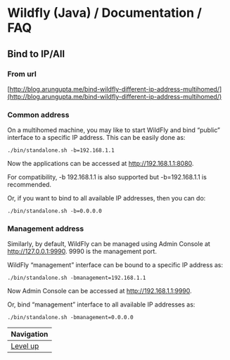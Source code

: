 # Wildfly (Java) / Documentation / FAQ #

## Bind to IP/All ##

### From url ###

[http://blog.arungupta.me/bind-wildfly-different-ip-address-multihomed/](http://blog.arungupta.me/bind-wildfly-different-ip-address-multihomed/)

### Common address ##

On a multihomed machine, you may like to start WildFly and bind “public” interface to a specific IP address. This can be easily done as:

    ./bin/standalone.sh -b=192.168.1.1

Now the applications can be accessed at http://192.168.1.1:8080.

For compatibility, -b 192.168.1.1 is also supported but -b=192.168.1.1 is recommended.

Or, if you want to bind to all available IP addresses, then you can do:

    ./bin/standalone.sh -b=0.0.0.0

### Management address ##

Similarly, by default, WildFly can be managed using Admin Console at http://127.0.0.1:9990. 9990 is the management port.

WildFly “management” interface can be bound to a specific IP address as:

    ./bin/standalone.sh -bmanagement=192.168.1.1
 
Now Admin Console can be accessed at http://192.168.1.1:9990.

Or, bind “management” interface to all available IP addresses as:

    ./bin/standalone.sh -bmanagement=0.0.0.0

| Navigation               |
| ------------------------ |
| [Level up](../README.md) |

